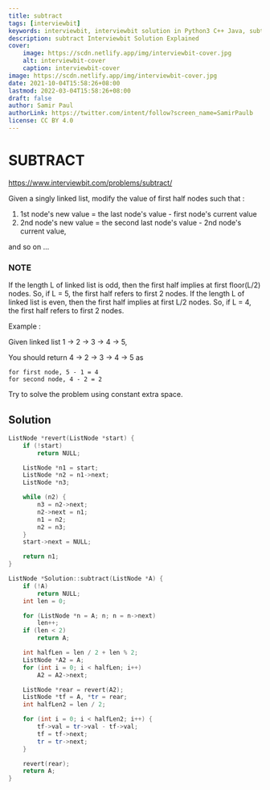 ```yaml
---
title: subtract
tags: [interviewbit]
keywords: interviewbit, interviewbit solution in Python3 C++ Java, subtract solution
description: subtract Interviewbit Solution Explained
cover:
    image: https://scdn.netlify.app/img/interviewbit-cover.jpg
    alt: interviewbit-cover
    caption: interviewbit-cover
image: https://scdn.netlify.app/img/interviewbit-cover.jpg
date: 2021-10-04T15:58:26+08:00
lastmod: 2022-03-04T15:58:26+08:00
draft: false
author: Samir Paul
authorLink: https://twitter.com/intent/follow?screen_name=SamirPaulb
license: CC BY 4.0
---
```


# SUBTRACT

https://www.interviewbit.com/problems/subtract/

Given a singly linked list, modify the value of first half nodes such that :

1. 1st node's new value = the last node's value - first node's current value
2. 2nd node's new value = the second last node's value - 2nd node's current value,

and so on ...

### NOTE

If the length L of linked list is odd, then the first half implies at first floor(L/2) nodes. So, if L = 5, the first half refers to first 2 nodes.
If the length L of linked list is even, then the first half implies at first L/2 nodes. So, if L = 4, the first half refers to first 2 nodes.


Example :

Given linked list 1 -> 2 -> 3 -> 4 -> 5,

You should return 4 -> 2 -> 3 -> 4 -> 5
as
```
for first node, 5 - 1 = 4
for second node, 4 - 2 = 2
```
Try to solve the problem using constant extra space.

## Solution

```cpp
ListNode *revert(ListNode *start) {
    if (!start)
        return NULL;

    ListNode *n1 = start;
    ListNode *n2 = n1->next;
    ListNode *n3;

    while (n2) {
        n3 = n2->next;
        n2->next = n1;
        n1 = n2;
        n2 = n3;
    }
    start->next = NULL;

    return n1;
}

ListNode *Solution::subtract(ListNode *A) {
    if (!A)
        return NULL;
    int len = 0;

    for (ListNode *n = A; n; n = n->next)
        len++;
    if (len < 2)
        return A;

    int halfLen = len / 2 + len % 2;
    ListNode *A2 = A;
    for (int i = 0; i < halfLen; i++)
        A2 = A2->next;

    ListNode *rear = revert(A2);
    ListNode *tf = A, *tr = rear;
    int halfLen2 = len / 2;

    for (int i = 0; i < halfLen2; i++) {
        tf->val = tr->val - tf->val;
        tf = tf->next;
        tr = tr->next;
    }

    revert(rear);
    return A;
}
```
